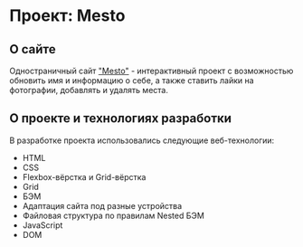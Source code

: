 # Проект: Mesto

## О сайте

Одностраничный сайт ["Mesto"](https://jemqoo.github.io/mesto/ "Ссылка на сайт") - интерактивный проект с возможностью обновить имя и информацию о себе, а также ставить лайки на фотографии, добавлять и удалять места.

## О проекте и технологиях разработки

В разработке проекта использовались следующие веб-технологии:

- HTML
- CSS
- Flexbox-вёрстка и Grid-вёрстка
- Grid
- БЭМ
- Адаптация сайта под разные устройства
- Файловая структура по правилам Nested БЭМ
- JavaScript
- DOM
